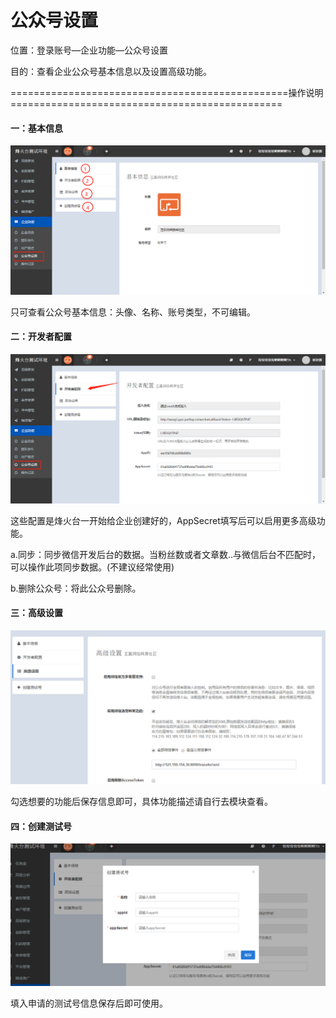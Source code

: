 # 公众号设置

位置：登录账号—企业功能—公众号设置

目的：查看企业公众号基本信息以及设置高级功能。

================================================操作说明===============================================

#### 一：基本信息

![](/assets/jibenxinxi2.png)

只可查看公众号基本信息：头像、名称、账号类型，不可编辑。

#### 二：开发者配置

![](/assets/kaifazhepeizhi.png)

这些配置是烽火台一开始给企业创建好的，AppSecret填写后可以启用更多高级功能。

a.同步：同步微信开发后台的数据。当粉丝数或者文章数..与微信后台不匹配时，可以操作此项同步数据。\(不建议经常使用\)

b.删除公众号：将此公众号删除。

#### 三：高级设置

![](/assets/gaojishezhi.png)

勾选想要的功能后保存信息即可，具体功能描述请自行去模块查看。

#### 四：创建测试号

![](/assets/ceshihao.png)

填入申请的测试号信息保存后即可使用。

















